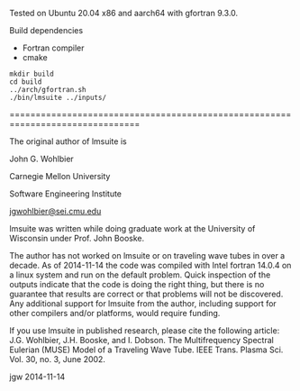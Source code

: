 Tested on Ubuntu 20.04 x86 and aarch64 with gfortran 9.3.0.

Build dependencies
- Fortran compiler
- cmake

```
mkdir build
cd build
../arch/gfortran.sh
./bin/lmsuite ../inputs/
```

===============================================================================

The original author of lmsuite is

John G. Wohlbier

Carnegie Mellon University

Software Engineering Institute

jgwohlbier@sei.cmu.edu

lmsuite was written while doing graduate work at the University of Wisconsin
under Prof. John Booske.

The author has not worked on lmsuite or on traveling wave tubes in over a
decade. As of 2014-11-14 the code was compiled with Intel fortran 14.0.4 on
a linux system and run on the default problem. Quick inspection of the outputs
indicate that the code is doing the right thing, but there is no guarantee that
results are correct or that problems will not be discovered. Any additional
support for lmsuite from the author, including support for other compilers
and/or platforms, would require funding.

If you use lmsuite in published research, please cite the following article:
J.G. Wohlbier, J.H. Booske, and I. Dobson.
The Multifrequency Spectral Eulerian (MUSE) Model of a Traveling Wave
Tube. IEEE Trans. Plasma Sci. Vol. 30, no. 3, June 2002.

jgw
2014-11-14
